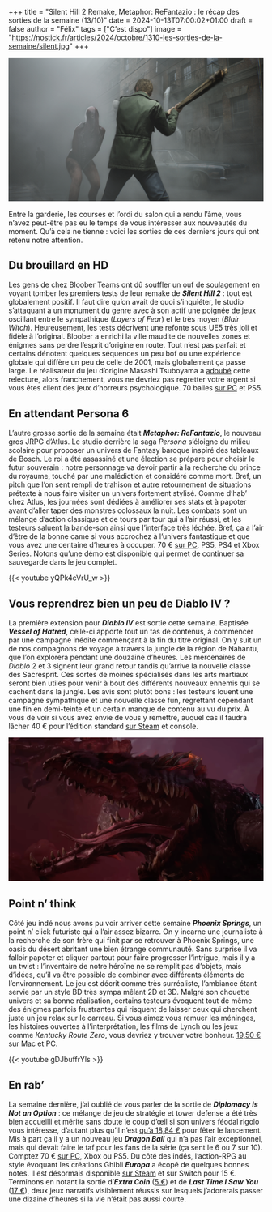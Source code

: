 
+++
title = "Silent Hill 2 Remake, Metaphor: ReFantazio : le récap des sorties de la semaine (13/10)"
date = 2024-10-13T07:00:02+01:00
draft = false
author = "Félix"
tags = ["C’est dispo"]
image = "https://nostick.fr/articles/2024/octobre/1310-les-sorties-de-la-semaine/silent.jpg"
+++

![Le jeu Silent Hill 2 Remake](silent.jpg "La tête dans l’cul, l’cul dans le brouillard")

Entre la garderie, les courses et l’ordi du salon qui a rendu l’âme, vous n’avez peut-être pas eu le temps de vous intéresser aux nouveautés du moment. Qu’à cela ne tienne : voici les sorties de ces derniers jours qui ont retenu notre attention.

## Du brouillard en HD

Les gens de chez Bloober Teams ont dû souffler un ouf de soulagement en voyant tomber les premiers tests de leur remake de ***Silent Hill 2*** : tout est globalement positif. Il faut dire qu’on avait de quoi s’inquiéter, le studio s’attaquant à un monument du genre avec à son actif une poignée de jeux oscillant entre le sympathique (*Layers of Fear*) et le très moyen (*‌Blair Witch*). Heureusement, les tests décrivent une refonte sous UE5 très joli et fidèle à l’original. Bloober a enrichi la ville maudite de nouvelles zones et énigmes sans perdre l’esprit d’origine en route. Tout n’est pas parfait et certains dénotent quelques séquences un peu bof ou une expérience globale qui diffère un peu de celle de 2001, mais globalement ça passe large. Le réalisateur du jeu d’origine Masashi Tsuboyama a [adoubé](https://x.com/tsuboyama2024/status/1842186818718142712) cette relecture, alors franchement, vous ne devriez pas regretter votre argent si vous êtes client des jeux d’horreurs psychologique. 70 balles [sur PC](https://store.steampowered.com/app/2124490/SILENT_HILL_2/) et PS5.

## En attendant Persona 6

L’autre grosse sortie de la semaine était ***‌Metaphor: ReFantazio***, le nouveau gros JRPG d’Atlus. Le studio derrière la saga *Persona* s’éloigne du milieu scolaire pour proposer un univers de Fantasy baroque inspiré des tableaux de Bosch. Le roi a été assassiné et une élection se prépare pour choisir le futur souverain : notre personnage va devoir partir à la recherche du prince du royaume, touché par une malédiction et considéré comme mort. Bref, un pitch que l’on sent rempli de trahison et autre retournement de situations prétexte à nous faire visiter un univers fortement stylisé. Comme d’hab’ chez Atlus, les journées sont dédiées à améliorer ses stats et à papoter avant d’aller taper des monstres colossaux la nuit. Les combats sont un mélange d’action classique et de tours par tour qui a l’air réussi, et les testeurs saluent la bande-son ainsi que l’interface très léchée. Bref, ça a l’air d’être de la bonne came si vous accrochez à l’univers fantastique et que vous avez une centaine d’heures à occuper. 70 € [sur PC](https://store.steampowered.com/app/2679460/Metaphor_ReFantazio/), PS5, PS4 et Xbox Series. Notons qu’une démo est disponible qui permet de continuer sa sauvegarde dans le jeu complet.

{{< youtube yQPk4cVrU_w >}} 

## Vous reprendrez bien un peu de Diablo IV ?

La première extension pour ***Diablo IV*** est sortie cette semaine. Baptisée ***Vessel of Hatred***, celle-ci apporte tout un tas de contenus, à commencer par une campagne inédite commençant à la fin du titre original. On y suit un de nos compagnons de voyage à travers la jungle de la région de Nahantu, que l’on explorera pendant une douzaine d’heures. Les mercenaires de *Diablo* 2 et 3 signent leur grand retour tandis qu’arrive la nouvelle classe des Sacresprit. Ces sortes de moines spécialisés dans les arts martiaux seront bien utiles pour venir à bout des différents nouveaux ennemis qui se cachent dans la jungle. Les avis sont plutôt bons : les testeurs louent une campagne sympathique et une nouvelle classe fun, regrettant cependant une fin en demi-teinte et un certain manque de contenu au vu du prix. À vous de voir si vous avez envie de vous y remettre, auquel cas il faudra lâcher 40 € pour l’édition standard [sur Steam](https://store.steampowered.com/app/3043530/Diablo_IV_Vessel_of_Hatred/) et console.

![Le jeu Diablo IV Vessel of Hatred](diablo.png "Toi, t’as pas une gueule de porte-bonheur.")

## Point n’ think

Côté jeu indé nous avons pu voir arriver cette semaine ***Phoenix Springs***, un point n’ click futuriste qui a l’air assez bizarre. On y incarne une journaliste à la recherche de son frère qui finit par se retrouver à Phoenix Springs, une oasis du désert abritant une bien étrange communauté. Sans surprise il va falloir papoter et cliquer partout pour faire progresser l’intrigue, mais il y a un twist : l’inventaire de notre héroïne ne se remplit pas d’objets, mais d’idées, qu’il va être possible de combiner avec différents éléments de l’environnement. Le jeu est décrit comme très surréaliste, l’ambiance étant servie par un style BD très sympa mêlant 2D et 3D. Malgré son chouette univers et sa bonne réalisation, certains testeurs évoquent tout de même des énigmes parfois frustrantes qui risquent de laisser ceux qui cherchent juste un jeu relax sur le carreau. Si vous aimez vous remuer les méninges, les histoires ouvertes à l’interprétation, les films de Lynch ou les jeux comme *Kentucky Route Zero*, vous devriez y trouver votre bonheur. [19,50 €](https://store.steampowered.com/app/1973310/Phoenix_Springs/) sur Mac et PC.

{{< youtube gDJbuffrYls >}} 

## En rab’

La semaine dernière, j’ai oublié de vous parler de la sortie de ***‌Diplomacy is Not an Option*** : ce mélange de jeu de stratégie et tower defense a été très bien accueilli et mérite sans doute le coup d’œil si son univers féodal rigolo vous intéresse, d’autant plus qu’il n’est [qu’à 18,84 €](https://store.steampowered.com/app/1272320/Diplomacy_is_Not_an_Option/) pour fêter le lancement. Mis à part ça il y a un nouveau jeu ***Dragon Ball*** qui n’a pas l’air exceptionnel, mais qui devait faire le taf pour les fans de la série (ça sent le 6 ou 7 sur 10). Comptez 70 € [sur PC](https://store.steampowered.com/app/1790600/DRAGON_BALL_Sparking_ZERO/?l=french), Xbox ou PS5. Du côté des indés, l’action-RPG au style évoquant les créations Ghibli ***Europa*** a écopé de quelques bonnes notes. Il est désormais disponible [sur Steam](https://store.steampowered.com/app/2214880/Europa/) et sur Switch pour 15 €. Terminons en notant la sortie d’***Extra Coin*** ([5 €](https://store.steampowered.com/app/1290980/Extra_Coin/)) et de ***Last Time I Saw You*** ([17 €](https://store.steampowered.com/app/1909750/Last_Time_I_Saw_You/)), deux jeux narratifs visiblement réussis sur lesquels j’adorerais passer une dizaine d’heures si la vie n’était pas aussi courte.


